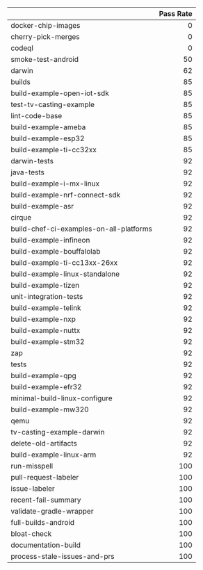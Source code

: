 |                                         |   Pass Rate |
|:----------------------------------------|------------:|
| docker-chip-images                      |           0 |
| cherry-pick-merges                      |           0 |
| codeql                                  |           0 |
| smoke-test-android                      |          50 |
| darwin                                  |          62 |
| builds                                  |          85 |
| build-example-open-iot-sdk              |          85 |
| test-tv-casting-example                 |          85 |
| lint-code-base                          |          85 |
| build-example-ameba                     |          85 |
| build-example-esp32                     |          85 |
| build-example-ti-cc32xx                 |          85 |
| darwin-tests                            |          92 |
| java-tests                              |          92 |
| build-example-i-mx-linux                |          92 |
| build-example-nrf-connect-sdk           |          92 |
| build-example-asr                       |          92 |
| cirque                                  |          92 |
| build-chef-ci-examples-on-all-platforms |          92 |
| build-example-infineon                  |          92 |
| build-example-bouffalolab               |          92 |
| build-example-ti-cc13xx-26xx            |          92 |
| build-example-linux-standalone          |          92 |
| build-example-tizen                     |          92 |
| unit-integration-tests                  |          92 |
| build-example-telink                    |          92 |
| build-example-nxp                       |          92 |
| build-example-nuttx                     |          92 |
| build-example-stm32                     |          92 |
| zap                                     |          92 |
| tests                                   |          92 |
| build-example-qpg                       |          92 |
| build-example-efr32                     |          92 |
| minimal-build-linux-configure           |          92 |
| build-example-mw320                     |          92 |
| qemu                                    |          92 |
| tv-casting-example-darwin               |          92 |
| delete-old-artifacts                    |          92 |
| build-example-linux-arm                 |          92 |
| run-misspell                            |         100 |
| pull-request-labeler                    |         100 |
| issue-labeler                           |         100 |
| recent-fail-summary                     |         100 |
| validate-gradle-wrapper                 |         100 |
| full-builds-android                     |         100 |
| bloat-check                             |         100 |
| documentation-build                     |         100 |
| process-stale-issues-and-prs            |         100 |